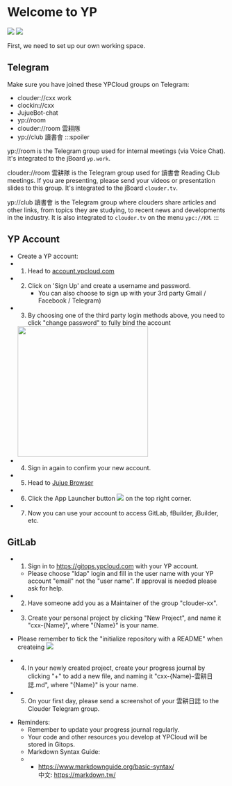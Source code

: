 # Welcome to YP
![](https://i.imgur.com/FTdU6lQ.jpg)
![](https://i.imgur.com/kR4cYiI.jpg)

First, we need to set up our own working space.
## Telegram
Make sure you have joined these YPCloud groups on Telegram:
* clouder://cxx work
* clockin://cxx
* JujueBot-chat
* yp://room
* clouder://room 雲耕隊
* yp://club 讀書會
:::spoiler

yp://room is the Telegram group used for internal meetings (via Voice Chat). It's integrated to the jBoard `yp.work`. 

clouder://room 雲耕隊 is the Telegram group used for 讀書會 Reading Club meetings. If you are presenting, please send your videos or presentation slides to this group. It's integrated to the jBoard `clouder.tv`. 

yp://club 讀書會 is the Telegram group where clouders share articles and other links, from topics they are studying, to recent news and developments in the industry. It is also integrated to `clouder.tv` on the menu `ypc://KM`.
:::

## YP Account
* Create a YP account:
 * 1. Head to [account.ypcloud.com](https://account.ypcloud.com/#/login)
 * 2. Click on 'Sign Up' and create a username and password.
        - You can also choose to sign up with your 3rd party Gmail / Facebook / Telegram)
 * 3. By choosing one of the third party login methods above, you need to  click "change password" to fully bind the account
    <img src="https://i.imgur.com/TAbqWvv.png" width=300 height=300>
 * 4. Sign in again to confirm your new account.
 * 5. Head to [Jujue Browser](https://jujue.app/browser)
 * 6. Click the App Launcher button ![](https://i.imgur.com/3eNN7Er.png) on the top right corner.
 * 7. Now you can use your account to access GitLab, fBuilder, jBuilder, etc.

## GitLab
- 1. Sign in to https://gitops.ypcloud.com with your YP account.
   - Please choose "ldap" login and fill in the user name with your YP account "email" not the "user name". If approval is needed please ask for help.
- 2. Have someone add you as a Maintainer of the group "clouder-xx".
- 3. Create your personal project by clicking "New Project", and name it "cxx-{Name}", where "{Name}" is your name.
* Please remember to tick the "initialize repository with a README" when createing 
![](https://i.imgur.com/H4ZX5na.png)
- 4. In your newly created project, create your progress journal by clicking "+" to add a new file, and naming it "cxx-{Name}-雲耕日誌.md", where "{Name}" is your name. 
- 5. On your first day, please send a screenshot of your 雲耕日誌 to the Clouder Telegram group. 

* Reminders: 
    * Remember to update your progress journal regularly.
    * Your code and other resources you develop at YPCloud will be stored in Gitops.
    * Markdown Syntax Guide: 
    * - https://www.markdownguide.org/basic-syntax/ <br> 中文: https://markdown.tw/

